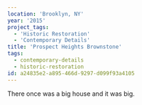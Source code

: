 ```yaml
---
location: 'Brooklyn, NY'
year: '2015'
project_tags:
  - 'Historic Restoration'
  - 'Contemporary Details'
title: 'Prospect Heights Brownstone'
tags:
  - contemporary-details
  - historic-restoration
id: a24835e2-a895-466d-9297-d099f93a4105
---
```

There once was a big house and it was big.